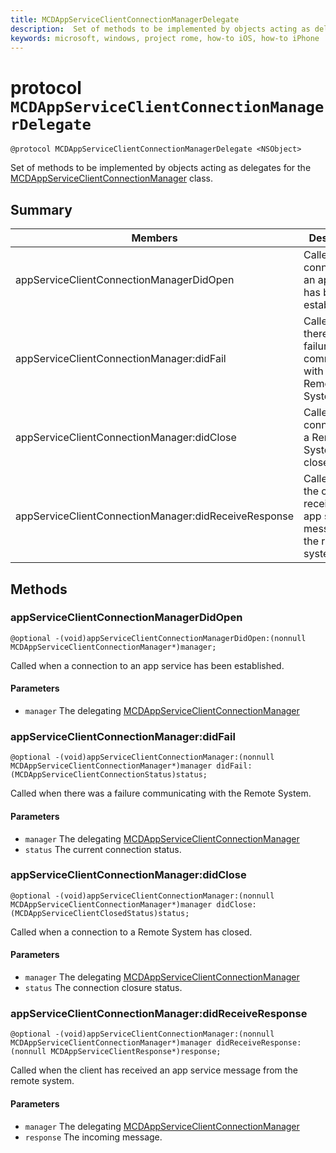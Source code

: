 ```yaml
---
title: MCDAppServiceClientConnectionManagerDelegate
description:  Set of methods to be implemented by objects acting as delegates. 
keywords: microsoft, windows, project rome, how-to iOS, how-to iPhone
---
```


# protocol `MCDAppServiceClientConnectionManagerDelegate`

```
@protocol MCDAppServiceClientConnectionManagerDelegate <NSObject>
```

Set of methods to be implemented by objects acting as delegates for the [MCDAppServiceClientConnectionManager](MCDAppServiceClientConnectionManager.md) class.

## Summary

Members     | Descriptions
----- | -----
appServiceClientConnectionManagerDidOpen | Called when a connection to an app service has been established.
appServiceClientConnectionManager:didFail | Called when there was a failure communicating with the Remote System.
appServiceClientConnectionManager:didClose | Called when a connection to a Remote System has closed.
appServiceClientConnectionManager:didReceiveResponse | Called when the client has received an app service message from the remote system.

## Methods

### appServiceClientConnectionManagerDidOpen
`@optional
-(void)appServiceClientConnectionManagerDidOpen:(nonnull MCDAppServiceClientConnectionManager*)manager;`

Called when a connection to an app service has been established.

#### Parameters
* `manager` The delegating [MCDAppServiceClientConnectionManager](MCDAppServiceClientConnectionManager.md)

### appServiceClientConnectionManager:didFail
`@optional
-(void)appServiceClientConnectionManager:(nonnull MCDAppServiceClientConnectionManager*)manager didFail:(MCDAppServiceClientConnectionStatus)status;`

Called when there was a failure communicating with the Remote System.

#### Parameters
* `manager` The delegating [MCDAppServiceClientConnectionManager](MCDAppServiceClientConnectionManager.md)
* `status` The current connection status.

### appServiceClientConnectionManager:didClose
`@optional
-(void)appServiceClientConnectionManager:(nonnull MCDAppServiceClientConnectionManager*)manager didClose:(MCDAppServiceClientClosedStatus)status;`

Called when a connection to a Remote System has closed.

#### Parameters
* `manager` The delegating [MCDAppServiceClientConnectionManager](MCDAppServiceClientConnectionManager.md)
* `status` The connection closure status.

### appServiceClientConnectionManager:didReceiveResponse
`@optional
-(void)appServiceClientConnectionManager:(nonnull MCDAppServiceClientConnectionManager*)manager didReceiveResponse:(nonnull MCDAppServiceClientResponse*)response;`

Called when the client has received an app service message from the remote system.

#### Parameters
* `manager` The delegating [MCDAppServiceClientConnectionManager](MCDAppServiceClientConnectionManager.md)
* `response` The incoming message.
